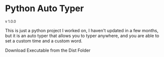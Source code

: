 # Python Auto Typer

<small>v 1.0.0</small>

<p>This is just a python project I worked on, I haven't updated in a few months, but it is an auto typer that allows you to typer anywhere, and you are able to set a custom time and a custom word.</p>

<p>Download Executable from the Dist Folder</p>